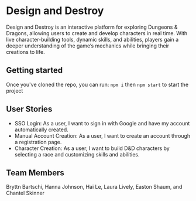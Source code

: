 # Design and Destroy

Design and Destroy is an interactive platform for exploring Dungeons & Dragons, allowing users to create and develop characters in real time. With live character-building tools, dynamic skills, and abilities, players gain a deeper understanding of the game’s mechanics while bringing their creations to life.

## Getting started

Once you've cloned the repo, you can run: `npm i`
then `npm start` to start the project

## User Stories

- SSO Login: As a user, I want to sign in with Google and have my account automatically created.
- Manual Account Creation: As a user, I want to create an account through a registration page.
- Character Creation: As a user, I want to build D&D characters by selecting a race and customizing skills and abilities.

## Team Members

Bryttn Bartschi, Hanna Johnson, Hai Le, Laura Lively, Easton Shaum, and Chantel Skinner
